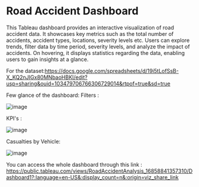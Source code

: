 # Road Accident Dashboard
This Tableau dashboard provides an interactive visualization of road accident data. It showcases key metrics such as the total number of accidents, accident types, locations, severity levels etc. Users can explore trends, filter data by time period, severity levels, and analyze the impact of accidents. On hovering, it displays statistics regarding the data, enabling users to gain insights at a glance. 

For the dataset:https://docs.google.com/spreadsheets/d/19i5tLofSsB-X_KQ2nJIGx80MNbaoHBKI/edit?usp=sharing&ouid=103479706766306729014&rtpof=true&sd=true

Few glance of the dashboard:
Filters :

![image](https://github.com/HarshitBajeta/Road_Accident_Dashboard-/assets/86832339/f003f72f-fef0-4e5d-8b1a-8c970e00548c)

KPI's :

![image](https://github.com/HarshitBajeta/Road_Accident_Dashboard-/assets/86832339/85b711ce-a11c-4495-b71f-7b3e25832a67)

Casualties by Vehicle:

![image](https://github.com/HarshitBajeta/Road_Accident_Dashboard-/assets/86832339/006e1a9c-0cc0-4682-8094-30fa60631b66)


You can access the whole dashboard through this link : https://public.tableau.com/views/RoadAccidentAnalysis_16858841357310/Dashboard1?:language=en-US&:display_count=n&:origin=viz_share_link
